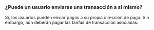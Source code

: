 ### ¿Puede un usuario enviarse una transacción a sí mismo?

Sí, los usuarios pueden enviar pagos a su propia dirección de pago. Sin embargo, aún deberán pagar las tarifas de transacción asociadas.